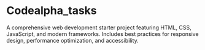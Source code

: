 # Codealpha_tasks
A comprehensive web development starter project featuring HTML, CSS, JavaScript, and modern frameworks. Includes best practices for responsive design, performance optimization, and accessibility.
